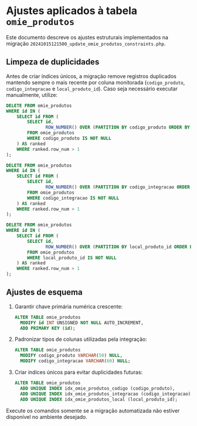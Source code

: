 # Ajustes aplicados à tabela `omie_produtos`

Este documento descreve os ajustes estruturais implementados na migração `20241015121500_update_omie_produtos_constraints.php`.

## Limpeza de duplicidades

Antes de criar índices únicos, a migração remove registros duplicados mantendo sempre o mais recente por coluna monitorada (`codigo_produto`, `codigo_integracao` e `local_produto_id`). Caso seja necessário executar manualmente, utilize:

```sql
DELETE FROM omie_produtos
WHERE id IN (
    SELECT id FROM (
        SELECT id,
               ROW_NUMBER() OVER (PARTITION BY codigo_produto ORDER BY updated_at DESC, id DESC) AS row_num
        FROM omie_produtos
        WHERE codigo_produto IS NOT NULL
    ) AS ranked
    WHERE ranked.row_num > 1
);

DELETE FROM omie_produtos
WHERE id IN (
    SELECT id FROM (
        SELECT id,
               ROW_NUMBER() OVER (PARTITION BY codigo_integracao ORDER BY updated_at DESC, id DESC) AS row_num
        FROM omie_produtos
        WHERE codigo_integracao IS NOT NULL
    ) AS ranked
    WHERE ranked.row_num > 1
);

DELETE FROM omie_produtos
WHERE id IN (
    SELECT id FROM (
        SELECT id,
               ROW_NUMBER() OVER (PARTITION BY local_produto_id ORDER BY updated_at DESC, id DESC) AS row_num
        FROM omie_produtos
        WHERE local_produto_id IS NOT NULL
    ) AS ranked
    WHERE ranked.row_num > 1
);
```

## Ajustes de esquema

1. Garantir chave primária numérica crescente:
   ```sql
   ALTER TABLE omie_produtos
     MODIFY id INT UNSIGNED NOT NULL AUTO_INCREMENT,
     ADD PRIMARY KEY (id);
   ```
2. Padronizar tipos de colunas utilizadas pela integração:
   ```sql
   ALTER TABLE omie_produtos
     MODIFY codigo_produto VARCHAR(50) NULL,
     MODIFY codigo_integracao VARCHAR(60) NULL;
   ```
3. Criar índices únicos para evitar duplicidades futuras:
   ```sql
   ALTER TABLE omie_produtos
     ADD UNIQUE INDEX idx_omie_produtos_codigo (codigo_produto),
     ADD UNIQUE INDEX idx_omie_produtos_integracao (codigo_integracao),
     ADD UNIQUE INDEX idx_omie_produtos_local (local_produto_id);
   ```

Execute os comandos somente se a migração automatizada não estiver disponível no ambiente desejado.
